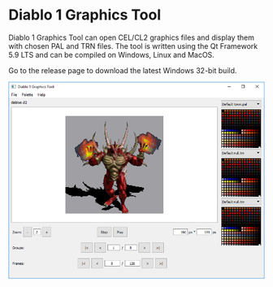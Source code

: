# Diablo 1 Graphics Tool

Diablo 1 Graphics Tool can open CEL/CL2 graphics files and display them with chosen PAL and TRN files.
The tool is written using the Qt Framework 5.9 LTS and can be compiled on Windows, Linux and MacOS.

Go to the release page to download the latest Windows 32-bit build.

![Screenshot](/images/screenshot001.png)
